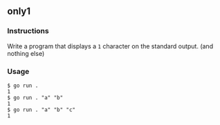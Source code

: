 ## only1

### Instructions

Write a program that displays a `1` character on the standard output. (and nothing else)

### Usage

```console
$ go run .
1
$ go run . "a" "b"
1
$ go run . "a" "b" "c"
1
```
